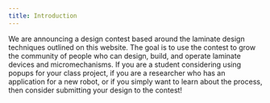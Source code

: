 ```yaml
---
title: Introduction
---
```

We are announcing a design contest based around the laminate design techniques outlined on this website.  The goal is to use the contest to grow the community of people who can design, build, and operate laminate devices and micromechanisms.  If you are a student considering using popups for your class project, if you are a researcher who has an application for a new robot, or if you simply want to learn about the process, then consider submitting your design to the contest!

